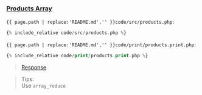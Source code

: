 ### [Products Array](code.zip)

`{{ page.path | replace:'README.md','' }}code/src/products.php`:

```php
{% include_relative code/src/products.php %}
```

`{{ page.path | replace:'README.md','' }}code/print/products.print.php`:

```php
{% include_relative code/print/products.print.php %}
```

> [Response](response/src/products.php)

> Tips:<br>
> Use `array_reduce`

